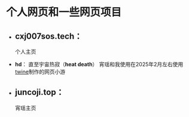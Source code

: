 # 个人网页和一些网页项目

- ## **cxj007sos.tech**：
  
  个人主页
  <br/>
  
- **hd**：
  直至宇宙热寂（**heat death**）
  宵瑶和我使用在2025年2月左右使用[twine](https://twinery.org/)制作的网页小游
  <br/>

- ## **juncoji.top**：
  
  宵瑶主页

<br/>



